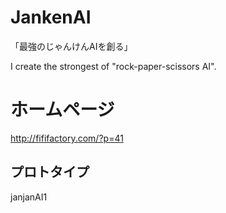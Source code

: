 # JankenAI
「最強のじゃんけんAIを創る」

I create the strongest of "rock-paper-scissors AI".

# ホームページ  
http://fififactory.com/?p=41

## プロトタイプ
janjanAI1
